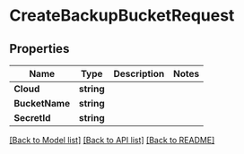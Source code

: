 # CreateBackupBucketRequest

## Properties

Name | Type | Description | Notes
------------ | ------------- | ------------- | -------------
**Cloud** | **string** |  | 
**BucketName** | **string** |  | 
**SecretId** | **string** |  | 

[[Back to Model list]](../README.md#documentation-for-models) [[Back to API list]](../README.md#documentation-for-api-endpoints) [[Back to README]](../README.md)


